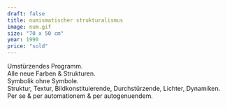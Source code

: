 ```yaml
---
draft: false
title: numismatischer strukturalismus
image: num.gif
size: "70 x 50 cm"
year: 1990
price: "sold"
---
```

Umstürzendes Programm.  
Alle neue Farben & Strukturen.  
Symbolik ohne Symbole.  
Struktur, Textur, Bildkonstituierende, Durchstürzende, Lichter, Dynamiken.  
Per se & per automationem & per autogenuendem.
